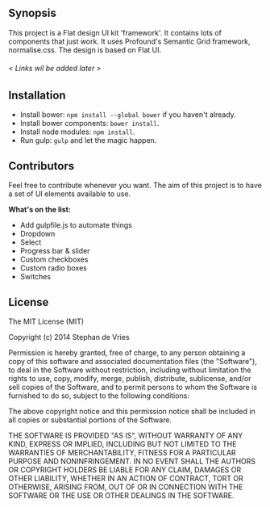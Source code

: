 ## Synopsis

This project is a Flat design UI kit 'framework'. It contains lots of components that just work. It uses Profound's Semantic Grid framework, normalise.css. The design is based on Flat UI.
###### < Links wil be added later >

## Installation

* Install bower: `npm install --global bower` if you haven't already.
* Install bower components: `bower install`.
* Install node modules: `npm install`.
* Run gulp: `gulp` and let the magic happen.


## Contributors

Feel free to contribute whenever you want. The aim of this project is to have a set of UI elements available to use.

**What's on the list:**
* Add gulpfile.js to automate things
* Dropdown
* Select
* Progress bar & slider
* Custom checkboxes
* Custom radio boxes
* Switches

## License

The MIT License (MIT)

Copyright (c) 2014 Stephan de Vries

Permission is hereby granted, free of charge, to any person obtaining a copy
of this software and associated documentation files (the "Software"), to deal
in the Software without restriction, including without limitation the rights
to use, copy, modify, merge, publish, distribute, sublicense, and/or sell
copies of the Software, and to permit persons to whom the Software is
furnished to do so, subject to the following conditions:

The above copyright notice and this permission notice shall be included in
all copies or substantial portions of the Software.

THE SOFTWARE IS PROVIDED "AS IS", WITHOUT WARRANTY OF ANY KIND, EXPRESS OR
IMPLIED, INCLUDING BUT NOT LIMITED TO THE WARRANTIES OF MERCHANTABILITY,
FITNESS FOR A PARTICULAR PURPOSE AND NONINFRINGEMENT. IN NO EVENT SHALL THE
AUTHORS OR COPYRIGHT HOLDERS BE LIABLE FOR ANY CLAIM, DAMAGES OR OTHER
LIABILITY, WHETHER IN AN ACTION OF CONTRACT, TORT OR OTHERWISE, ARISING FROM,
OUT OF OR IN CONNECTION WITH THE SOFTWARE OR THE USE OR OTHER DEALINGS IN
THE SOFTWARE.
